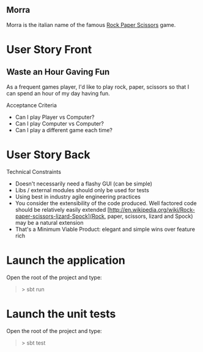 ## Morra

Morra is the italian name of the famous [Rock Paper Scissors](http://en.wikipedia.org/wiki/Rock-paper-scissors) game.



# User Story Front

## Waste an Hour Gaving Fun

As a frequent games player, I'd like to play rock, paper, scissors so that I can spend an hour of my day having fun.

Acceptance Criteria

  - Can I play Player vs Computer?
  - Can I play Computer vs Computer?
  - Can I play a different game each time?

# User Story Back
Technical Constraints

  - Doesn't necessarily need a flashy GUI (can be simple)                                
  - Libs / external modules should only be used for tests                                      
  - Using best in industry agile engineering practices  
  - You consider the extensibility of the code produced.  Well factored code should be relatively easily extended [http://en.wikipedia.org/wiki/Rock-paper-scissors-lizard-Spock](Rock, paper, scissors, lizard and Spock) may be a natural extension
  - That's a Minimum Viable Product: elegant and simple wins over feature rich

# Launch the application
Open the root of the project and type: 
>\> sbt run

# Launch the unit tests
Open the root of the project and type: 
>\> sbt test






